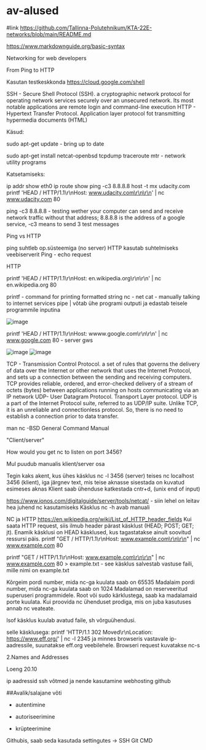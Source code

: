 # av-alused

#link
https://github.com/Tallinna-Polutehnikum/KTA-22E-networks/blob/main/README.md

https://www.markdownguide.org/basic-syntax

Networking for web developers

From Ping to HTTP

Kasutan testkeskkonda https://cloud.google.com/shell

SSH - Secure Shell Protocol (SSH). a cryptographic network protocol for operating network services securely over an unsecured network. Its most notable applications are remote login and command-line execution
HTTP - Hypertext Transfer Protocol. Application layer protocol fot transmitting hypermedia documents (HTML)


Käsud:

sudo apt-get update - bring up to date

sudo apt-get install netcat-openbsd tcpdump traceroute mtr - network utility programs

Katsetamiseks:

ip addr show eth0
ip route show
ping -c3 8.8.8.8
host -t mx udacity.com
printf 'HEAD / HTTP/1.1\r\nHost: www.udacity.com\r\n\r\n' | nc www.udacity.com 80

ping -c3 8.8.8.8 - testing wether your computer can send and receive network traffic without that address; 8.8.8.8 is the address of a google service, -c3 means to send 3 test messages 

Ping vs HTTP

ping suhtleb op.süsteemiga (no server) HTTP kasutab suhtelmiseks veebiserverit
Ping - echo request

HTTP

printf 'HEAD / HTTP/1.1\r\nHost: en.wikipedia.org\r\n\r\n' | nc en.wikipedia.org 80

printf - command for printing formatted string
nc - net cat - manually talking to internet services
pipe | võtab ühe programi outputi ja edastab teisele programmile inputina

![image](https://user-images.githubusercontent.com/115222040/196377775-c02dfc2a-bb49-4733-98d7-ae22e8e48858.png)

printf 'HEAD / HTTP/1.1\r\nHost: wwww.google.com\r\n\r\n' | nc www.google.com 80 - server gws

![image](https://user-images.githubusercontent.com/115222040/196381013-a582295f-0393-4183-9df6-b050923816c4.png)
![image](https://user-images.githubusercontent.com/115222040/196381512-565640e5-2e60-4ddf-89b4-133bb5731f50.png)

TCP - Transmission Control Protocol. a set of rules that governs the delivery of data over the Internet or other network that uses the Internet Protocol, and sets up a connection between the sending and receiving computers. TCP provides reliable, ordered, and error-checked delivery of a stream of octets (bytes) between applications running on hosts communicating via an IP network
UDP- User Datagram Protocol. Transport Layer protocol. UDP is a part of the Internet Protocol suite, referred to as UDP/IP suite. Unlike TCP, it is an unreliable and connectionless protocol. So, there is no need to establish a connection prior to data transfer. 


man nc -BSD General Command Manual

"Client/server"

How would you get nc to listen on port 3456?

Mul puudub manualis klient/server osa

Tegin kaks akent, kus ühes käsklus nc -l 3456 (server) teises nc localhost 3456 (klient), iga järgnev text, mis teise aknasse sisestada on kuvatud esimeses aknas
Klient saab ühenduse katkestada cntr+d, (unix end of input)

https://www.ionos.com/digitalguide/server/tools/netcat/ - siin lehel on leitav hea juhend nc kasutamiseks 
Käsklus nc -h avab manuali

NC ja HTTP
https://en.wikipedia.org/wiki/List_of_HTTP_header_fields
Kui saata HTTP request, siis ilmub header pärast käsklust (HEAD; POST; GET; jt). Enamik käsklusi on HEAD käsklused, kus tagastatakse ainult soovitud ressursi päis.
printf "GET / HTTP/1.1\r\nHost: www.example.com\r\n\r\n" | nc www.example.com 80

printf "GET / HTTP/1.1\r\nHost: www.example.com\r\n\r\n" | nc www.example.com 80 > example.txt - see käsklus salvestab vastuse faili, mille nimi on example.txt

Kõrgeim pordi number, mida nc-ga kuulata saab on 65535
Madalaim pordi number, mida nc-ga kuulata saab on 1024
Madalamad on reserveeritud superuseri programmidele. Root või sudo kärklustega, saab ka madalamaid porte kuulata. Kui proovida nc ühenduset prodiga, mis on juba kasutuses annab nc veateate.

lsof käsklus kuulab avatud faile, sh võrguühendusi. 

selle käsklusega: printf 'HTTP/1.1 302 Moved\r\nLocation: https://www.eff.org/' | nc -l 2345 ja minnes browseris vastavale ip- aadressile, suunatakse eff.org veebilehele. Browseri request kuvatakse nc-s

2.Names and Addresses


Loeng 20.10

ip aadressid
ssh võtmed ja nende kasutamine
webhosting 
github

##Avalik/salajane võti
- autentimine

- autoriseerimine

- krüpteerimine

Githubis, saab seda kasutada settingutes -> SSH
Git CMD
